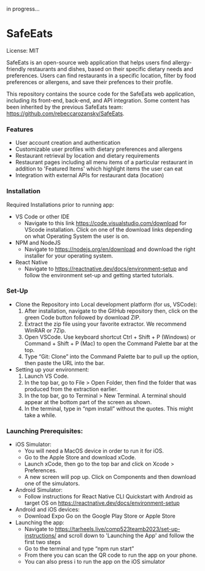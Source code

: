 in progress...

# SafeEats
License: MIT

SafeEats is an open-source web application that helps users find allergy-friendly restaurants and dishes, based on their specific dietary needs and preferences. Users can find restaurants in a specific location, filter by food preferences or allergens, and save their prefences to their profile.

This repository contains the source code for the SafeEats web application, including its front-end, back-end, and API integration. Some content has been inherited by the previous SafeEats team: https://github.com/rebeccarozansky/SafeEats.

### Features
- User account creation and authentication
- Customizable user profiles with dietary preferences and allergens
- Restaurant retrieval by location and dietary requirements
- Restaurant pages including all menu items of a particular restaurant in addition to 'Featured Items' which highlight items the user can eat
- Integration with external APIs for restaurant data (location)

### Installation
Required Installations prior to running app:
- VS Code or other IDE
  - Navigate to this link https://code.visualstudio.com/download for VScode installation. Click on one of the download links depending on what Operating System the user is on.
- NPM and NodeJS
  - Navigate to https://nodejs.org/en/download and download the right installer for your operating system.
- React Native 
  - Navigate to https://reactnative.dev/docs/environment-setup and follow the environment set-up and getting started tutorials.

### Set-Up
- Clone the Repository into Local development platform (for us, VSCode):
  1. After installation, navigate to the GitHub repository then, click on the green Code button followed by download ZIP.
  2. Extract the zip file using your favorite extractor. We recommend WinRAR or 7Zip.
  3. Open VSCode. Use keyboard shortcut Ctrl + Shift + P (Windows) or Command + Shift + P (Mac) to open the Command Palette bar at the top.
  4. Type “Git: Clone” into the Command Palette bar to pull up the option, then paste the URL into the bar.
- Setting up your environment:
  1. Launch VS Code.
  2. In the top bar, go to File > Open Folder, then find the folder that was produced from the extraction earlier.
  3. In the top bar, go to Terminal > New Terminal. A terminal should appear at the bottom part of the screen as shown.
  4. In the terminal, type in “npm install” without the quotes. This might take a while.

### Launching Prerequisites:
- iOS Simulator:
  - You will need a MacOS device in order to run it for iOS.
  - Go to the Apple Store and download xCode. 
  - Launch xCode, then go to the top bar and click on Xcode > Preferences.
  - A new screen will pop up. Click on Components and then download one of the simulators.
- Android Simulator:
  - Follow instructions for React Native CLI Quickstart with Android as target OS on https://reactnative.dev/docs/environment-setup
- Android and iOS devices:
  - Download Expo Go on the Google Play Store or Apple Store
- Launching the app:
  - Navigate to https://tarheels.live/comp523teamb2023/set-up-instructions/ and scroll down to 'Launching the App' and follow the first two steps
  - Go to the terminal and type “npm run start”
  - From there you can scan the QR code to run the app on your phone.
  - You can also press i to run the app on the iOS simulator

